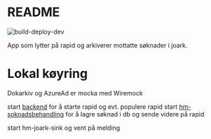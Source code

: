 # README
![build-deploy-dev](https://github.com/navikt/hm-joark-sink/workflows/Build%20and%20deploy/badge.svg)

App som lytter på rapid og arkiverer mottatte søknader i joark.


# Lokal køyring

Dokarkiv og AzureAd er mocka med Wiremock

start [backend](https://github.com/navikt/hm-soknad-api) for å starte rapid og evt. populere rapid
start [hm-soknadsbehandling](https://github.com/navikt/hm-soknadsbehandling) for å lagre søknad i db og sende videre på rapid

start hm-joark-sink og vent på melding

